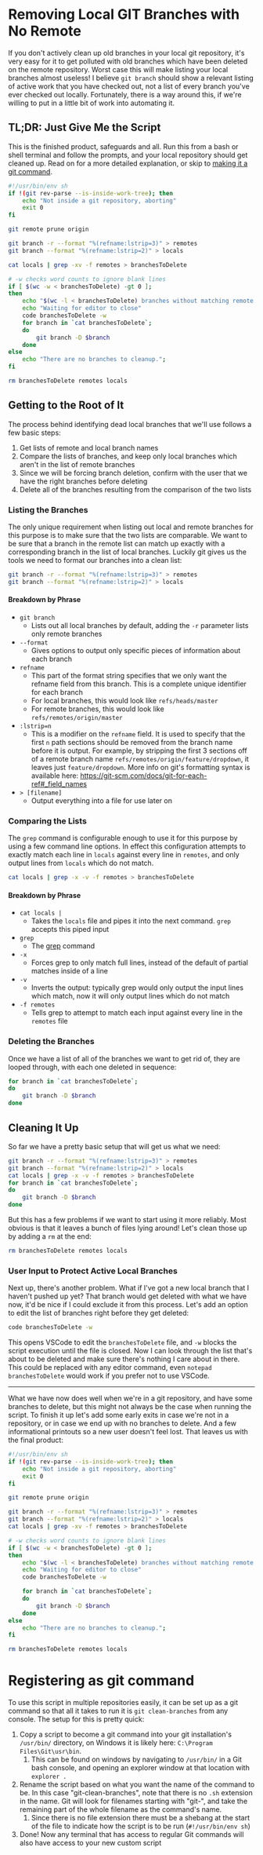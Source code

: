 # Removing Local GIT Branches with No Remote

If you don't actively clean up old branches in your local git repository, it's very easy for it to get polluted with old branches which have been deleted on the remote repository. Worst case this will make listing your local branches almost useless! I believe `git branch` should show a relevant listing of active work that you have checked out, not a list of every branch you've ever checked out locally. Fortunately, there is a way around this, if we're willing to put in a little bit of work into automating it.

## TL;DR: Just Give Me the Script

This is the finished product, safeguards and all. Run this from a bash or shell terminal and follow the prompts, and your local repository should get cleaned up. Read on for a more detailed explanation, or skip to [making it a git command](#Registering-as-git-command).

```bash
#!/usr/bin/env sh
if !(git rev-parse --is-inside-work-tree); then
	echo "Not inside a git repository, aborting"
	exit 0
fi

git remote prune origin

git branch -r --format "%(refname:lstrip=3)" > remotes
git branch --format "%(refname:lstrip=2)" > locals

cat locals | grep -xv -f remotes > branchesToDelete

# -w checks word counts to ignore blank lines
if [ $(wc -w < branchesToDelete) -gt 0 ];
then
	echo "$(wc -l < branchesToDelete) branches without matching remote found, outputting to editor"
	echo "Waiting for editor to close"
	code branchesToDelete -w
	for branch in `cat branchesToDelete`;
	do
		git branch -D $branch
	done
else
	echo "There are no branches to cleanup.";
fi

rm branchesToDelete remotes locals
```


## Getting to the Root of It

The process behind identifying dead local branches that we'll use follows a few basic steps:
1. Get lists of remote and local branch names
2. Compare the lists of branches, and keep only local branches which aren't in the list of remote branches
3. Since we will be forcing branch deletion, confirm with the user that we have the right branches before deleting
4. Delete all of the branches resulting from the comparison of the two lists


### Listing the Branches

The only unique requirement when listing out local and remote branches for this purpose is to make sure that the two lists are comparable. We want to be sure that a branch in the remote list can match up exactly with a corresponding branch in the list of local branches. Luckily git gives us the tools we need to format our branches into a clean list:

```bash
git branch -r --format "%(refname:lstrip=3)" > remotes
git branch --format "%(refname:lstrip=2)" > locals
```

#### Breakdown by Phrase
* `git branch`
  * Lists out all local branches by default, adding the `-r` parameter lists only remote branches
* `--format`
  * Gives options to output only specific pieces of information about each branch
* `refname`
  * This part of the format string specifies that we only want the refname field from this branch. This is a complete unique identifier for each branch
  * For local branches, this would look like `refs/heads/master`
  * For remote branches, this would look like `refs/remotes/origin/master`
* `:lstrip=n`
  * This is a modifier on the `refname` field. It is used to specify that the first `n` path sections should be removed from the branch name before it is output. For example, by stripping the first 3 sections off of a remote branch name `refs/remotes/origin/feature/dropdown`, it leaves just `feature/dropdown`. More info on git's formatting syntax is available here: https://git-scm.com/docs/git-for-each-ref#_field_names 
* `> [filename]`
  * Output everything into a file for use later on

### Comparing the Lists

The `grep` command is configurable enough to use it for this purpose by using a few command line options. In effect this configuration attempts to exactly match each line in `locals` against every line in `remotes`, and only output lines from `locals` which do not match.

```bash
cat locals | grep -x -v -f remotes > branchesToDelete
```

#### Breakdown by Phrase
* `cat locals | `
  * Takes the `locals` file and pipes it into the next command. `grep` accepts this piped input
* `grep`
  * The [grep](https://linux.die.net/man/1/grep) command
* `-x`
  * Forces grep to only match full lines, instead of the default of partial matches inside of a line
* `-v`
  * Inverts the output: typically grep would only output the input lines which match, now it will only output lines which do not match
* `-f remotes`
  * Tells grep to attempt to match each input against every line in the `remotes` file

### Deleting the Branches

Once we have a list of all of the branches we want to get rid of, they are looped through, with each one deleted in sequence:

```bash
for branch in `cat branchesToDelete`;
do
    git branch -D $branch
done
```

## Cleaning It Up

So far we have a pretty basic setup that will get us what we need:

```bash
git branch -r --format "%(refname:lstrip=3)" > remotes
git branch --format "%(refname:lstrip=2)" > locals
cat locals | grep -x -v -f remotes > branchesToDelete
for branch in `cat branchesToDelete`;
do
    git branch -D $branch
done
```

But this has a few problems if we want to start using it more reliably. Most obvious is that it leaves a bunch of files lying around! Let's clean those up by adding a `rm` at the end:

```bash
rm branchesToDelete remotes locals
```

### User Input to Protect Active Local Branches

Next up, there's another problem. What if I've got a new local branch that I haven't pushed up yet? That branch would get deleted with what we have now, it'd be nice if I could exclude it from this process. Let's add an option to edit the list of branches right before they get deleted:

```bash
code branchesToDelete -w
```

This opens VSCode to edit the `branchesToDelete` file, and `-w` blocks the script execution until the file is closed. Now I can look through the list that's about to be deleted and make sure there's nothing I care about in there. This could be replaced with any editor command, even `notepad branchesToDelete` would work if you prefer not to use VSCode.

-----

What we have now does well when we're in a git repository, and have some branches to delete, but this might not always be the case when running the script. To finish it up let's add some early exits in case we're not in a repository, or in case we end up with no branches to delete. And a few informational printouts so a new user doesn't feel lost. That leaves us with the final product:

```bash
#!/usr/bin/env sh
if !(git rev-parse --is-inside-work-tree); then
	echo "Not inside a git repository, aborting"
	exit 0
fi

git remote prune origin

git branch -r --format "%(refname:lstrip=3)" > remotes
git branch --format "%(refname:lstrip=2)" > locals
cat locals | grep -xv -f remotes > branchesToDelete

# -w checks word counts to ignore blank lines 
if [ $(wc -w < branchesToDelete) -gt 0 ];
then
	echo "$(wc -l < branchesToDelete) branches without matching remote found, outputting to editor"
	echo "Waiting for editor to close"
	code branchesToDelete -w

	for branch in `cat branchesToDelete`;
	do
		git branch -D $branch
	done
else
	echo "There are no branches to cleanup.";
fi

rm branchesToDelete remotes locals
```

# Registering as git command

To use this script in multiple repositories easily, it can be set up as a git command so that all it takes to run it is `git clean-branches` from any console. The setup for this is pretty quick:

1. Copy a script to become a git command into your git installation's `/usr/bin/` directory, on Windows it is likely here: `C:\Program Files\Git\usr\bin`.
   1. This can be found on windows by navigating to `/usr/bin/` in a Git bash console, and opening an explorer window at that location with `explorer .`
2. Rename the script based on what you want the name of the command to be. In this case "git-clean-branches", note that there is no `.sh` extension in the name. Git will look for filenames starting with "git-", and take the remaining part of the whole filename as the command's name.
   1. Since there is no file extension there must be a shebang at the start of the file to indicate how the script is to be run (`#!/usr/bin/env sh`)
3. Done! Now any terminal that has access to regular Git commands will also have access to your new custom script